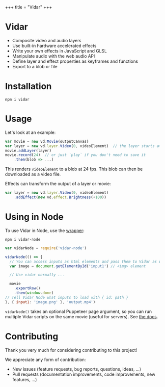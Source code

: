 +++
title = "Vidar"
+++

# Vidar

- Composite video and audio layers
- Use built-in hardware accelerated effects
- Write your own effects in JavaScript and GLSL
- Manipulate audio with the web audio API
- Define layer and effect properties as keyframes and functions
- Export to a blob or file

# Installation

```
npm i vidar
```

# Usage

Let's look at an example:
```js
var movie = new vd.Movie(outputCanvas)
var layer = new vd.layer.Video(0, videoElement)  // the layer starts at 0s
movie.addLayer(layer)
movie.record(24)  // or just `play` if you don't need to save it
    .then(blob => ...)
```

This renders `videoElement` to a blob at 24 fps. This blob can then be
downloaded as a video file.

Effects can transform the output of a layer or movie:
```js
var layer = new vd.layer.Video(0, videoElement)
    .addEffect(new vd.effect.Brightness(+100))
```

# Using in Node

To use Vidar in Node, use the [wrapper](https://github.com/clabe45/vidar-node):
```
npm i vidar-node
```

```js
var vidarNode = require('vidar-node')

vidarNode(() => {
  // You can access inputs as html elements and pass them to Vidar as usual.
  var image = document.getElementById('input1') // <img> element

  // Use vidar normally ...

  movie
    .exportRaw()
    .then(window.done)
// Tell Vidar Node what inputs to load with { id: path }
}, { input1: 'image.png' }, 'output.mp4')
```

`vidarNode()` takes an optional Puppeteer page argument, so you can run
multiple Vidar scripts on the same movie (useful for servers). See [the
docs](https://github.com/clabe45/vidar-node#documentation).

# Contributing

Thank you very much for considering contributing to this project!

We appreciate any form of contribution:
- New issues (feature requests, bug reports, questions, ideas, ...)
- Pull requests (documentation improvements, code improvements, new features, ...)
